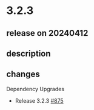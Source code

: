# 3.2.3

## release on 20240412

## description

## changes

Dependency Upgrades

* Release 3.2.3 <a href="https://github.com/spring-projects/spring-ldap/issues/875" data-hovercard-type="issue" data-hovercard-url="/spring-projects/spring-ldap/issues/875/hovercard">#875</a>

